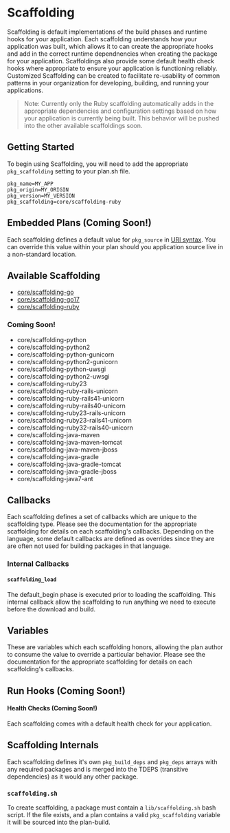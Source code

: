 # Scaffolding

Scaffolding is default implementations of the build phases and runtime hooks for your application. Each scaffolding understands how your application was built, which allows it to can create the appropriate hooks and add in the correct runtime dependnencies when creating the package for your application. Scaffoldings also provide some default health check hooks where appropriate to ensure your application is functioning reliably. Customized Scaffolding can be created to facilitate re-usability of common patterns in your organization for developing, building, and running your applications.

> Note: Currently only the Ruby scaffolding automatically adds in the appropriate dependencies and configuration settings based on how your application is currently being built. This behavior will be pushed into the other available scaffoldings soon.

## Getting Started

To begin using Scaffolding, you will need to add the appropriate `pkg_scaffolding` setting to your plan.sh file.

    pkg_name=MY_APP
    pkg_origin=MY_ORIGIN
    pkg_version=MY_VERSION
    pkg_scaffolding=core/scaffolding-ruby

## Embedded Plans (Coming Soon!)
Each scaffolding defines a default value for `pkg_source` in [URI syntax](https://tools.ietf.org/html/rfc3986). You can override this value within your plan should you application source live in a non-standard location.

## Available Scaffolding

* [core/scaffolding-go](https://github.com/habitat-sh/core-plans/tree/master/scaffolding-go)
* [core/scaffolding-go17](https://github.com/habitat-sh/core-plans/tree/master/scaffolding-go17)
* [core/scaffolding-ruby](https://github.com/habitat-sh/core-plans/blob/master/scaffolding-ruby/doc/reference.md)

### Coming Soon!

* core/scaffolding-python
* core/scaffolding-python2
* core/scaffolding-python-gunicorn
* core/scaffolding-python2-gunicorn
* core/scaffolding-python-uwsgi
* core/scaffolding-python2-uwsgi
* core/scaffolding-ruby23
* core/scaffolding-ruby-rails-unicorn
* core/scaffolding-ruby-rails41-unicorn
* core/scaffolding-ruby-rails40-unicorn
* core/scaffolding-ruby23-rails-unicorn
* core/scaffolding-ruby23-rails41-unicorn
* core/scaffolding-ruby32-rails40-unicorn
* core/scaffolding-java-maven
* core/scaffolding-java-maven-tomcat
* core/scaffolding-java-maven-jboss
* core/scaffolding-java-gradle
* core/scaffolding-java-gradle-tomcat
* core/scaffolding-java-gradle-jboss
* core/scaffolding-java7-ant

## Callbacks
Each scaffolding defines a set of callbacks which are unique to the scaffolding type. Please see the documentation for the appropriate scaffolding for details on each scaffolding's callbacks. Depending on the language, some default callbacks are defined as overrides since they are are often not used for building packages in that language.

### Internal Callbacks

#### `scaffolding_load`

The default_begin phase is executed prior to loading the scaffolding. This internal callback allow the scaffolding to run anything we need to execute before the download and build.

## Variables

These are variables which each scaffolding honors, allowing the plan author to consume the value to override a particular behavior.  Please see the documentation for the appropriate scaffolding for details on each scaffolding's callbacks.

## Run Hooks (Coming Soon!)

#### Health Checks (Coming Soon!)

Each scaffolding comes with a default health check for your application.

## Scaffolding Internals

Each scaffolding defines it's own `pkg_build_deps` and `pkg_deps` arrays with any required packages and is merged into the TDEPS (transitive dependencies) as it would any other package.

### `scaffolding.sh`

To create scaffolding, a package must contain a `lib/scaffolding.sh` bash script. If the file exists, and a plan contains a valid `pkg_scaffolding` variable it will be sourced into the plan-build.
